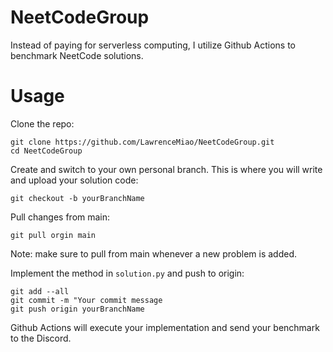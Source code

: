 # NeetCodeGroup

Instead of paying for serverless computing, I utilize Github Actions to benchmark NeetCode solutions.

# Usage

Clone the repo:
```
git clone https://github.com/LawrenceMiao/NeetCodeGroup.git
cd NeetCodeGroup
```

Create and switch to your own personal branch. This is where you will write and upload your solution code:
```
git checkout -b yourBranchName
```

Pull changes from main:
```
git pull orgin main
```
Note: make sure to pull from main whenever a new problem is added.

Implement the method in `solution.py` and push to origin:
```
git add --all
git commit -m "Your commit message
git push origin yourBranchName
```

Github Actions will execute your implementation and send your benchmark to the Discord.
